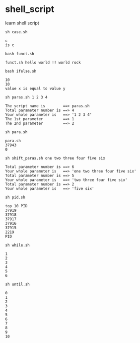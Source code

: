 # shell_script
learn shell script

`sh case.sh`
```shell
c
is c
```

`bash funct.sh`
```shell
funct.sh hello world !! world rock
```

`bash ifelse.sh `
```shell
10
10
value x is equal to value y
```

`sh paras.sh 1 2 3 4`
```shell
The script name is        ==> paras.sh
Total parameter number is ==> 4
Your whole parameter is   ==> '1 2 3 4'
The 1st parameter         ==> 1
The 2nd parameter         ==> 2
```

`sh para.sh`
```shell
para.sh
37943
0
```

`sh shift_paras.sh one two three four five six`
```shell
Total parameter number is ==> 6
Your whole parameter is   ==> 'one two three four five six'
Total parameter number is ==> 5
Your whole parameter is   ==> 'two three four five six'
Total parameter number is ==> 2
Your whole parameter is   ==> 'five six'
```

`sh pid.sh`
```shell
top 10 PID
37919
37918
37917
37916
37915
2219
PID
```

`sh while.sh`
```shell
1
2
3
4
5
6
```

`sh until.sh`
```shell
0
1
2
3
4
5
6
7
8
9
10
```
